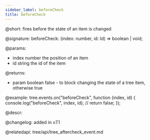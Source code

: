 ```yaml
---
sidebar_label: beforeCheck
title: beforeCheck
---
```


@short: fires before the state of an item is changed

@signature: beforeCheck: (index: number, id: Id) => boolean | void;

@params:
- index		number		the position of an item
- id		string		the id of the item

@returns:
- param     boolean     false - to block changing the state of a tree item, otherwise true

@example:
tree.events.on("beforeCheck", function (index, id) {
    console.log("beforeCheck", index, id);
    // return false;
});



@descr:

@changelog: added in v7.1

@relatedapi: tree/api/tree_aftercheck_event.md
